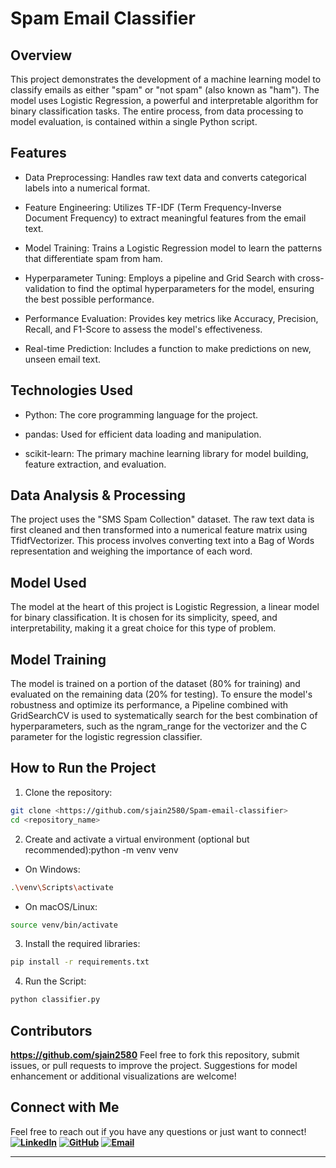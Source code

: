 # Spam Email Classifier

## Overview

This project demonstrates the development of a machine learning model to classify emails as either "spam" or "not spam" (also known as "ham"). The model uses Logistic Regression, a powerful and interpretable algorithm for binary classification tasks. The entire process, from data processing to model evaluation, is contained within a single Python script.

## Features

- Data Preprocessing: Handles raw text data and converts categorical labels into a numerical format.

- Feature Engineering: Utilizes TF-IDF (Term Frequency-Inverse Document Frequency) to extract meaningful features from the email text.

- Model Training: Trains a Logistic Regression model to learn the patterns that differentiate spam from ham.

- Hyperparameter Tuning: Employs a pipeline and Grid Search with cross-validation to find the optimal hyperparameters for the model, ensuring the best possible performance.

- Performance Evaluation: Provides key metrics like Accuracy, Precision, Recall, and F1-Score to assess the model's effectiveness.

- Real-time Prediction: Includes a function to make predictions on new, unseen email text.

## Technologies Used

- Python: The core programming language for the project.

- pandas: Used for efficient data loading and manipulation.

- scikit-learn: The primary machine learning library for model building, feature extraction, and evaluation.

## Data Analysis & Processing

The project uses the "SMS Spam Collection" dataset. The raw text data is first cleaned and then transformed into a numerical feature matrix using TfidfVectorizer. This process involves converting text into a Bag of Words representation and weighing the importance of each word.

## Model Used

The model at the heart of this project is Logistic Regression, a linear model for binary classification. It is chosen for its simplicity, speed, and interpretability, making it a great choice for this type of problem.

## Model Training

The model is trained on a portion of the dataset (80% for training) and evaluated on the remaining data (20% for testing). To ensure the model's robustness and optimize its performance, a Pipeline combined with GridSearchCV is used to systematically search for the best combination of hyperparameters, such as the ngram_range for the vectorizer and the C parameter for the logistic regression classifier.

## How to Run the Project

1. Clone the repository:

```bash
git clone <https://github.com/sjain2580/Spam-email-classifier>
cd <repository_name>
```

2. Create and activate a virtual environment (optional but recommended):python -m venv venv

- On Windows:
  
```bash
.\venv\Scripts\activate
```

- On macOS/Linux:

```bash
source venv/bin/activate
```

3. Install the required libraries:

```bash
pip install -r requirements.txt
```

4. Run the Script:

```bash
python classifier.py
```

## Contributors

**<https://github.com/sjain2580>**
Feel free to fork this repository, submit issues, or pull requests to improve the project. Suggestions for model enhancement or additional visualizations are welcome!

## Connect with Me

Feel free to reach out if you have any questions or just want to connect!
**[![LinkedIn](https://img.shields.io/badge/-LinkedIn-0A66C2?style=flat-square&logo=linkedin&logoColor=white)](https://www.linkedin.com/in/sjain04/)**
**[![GitHub](https://img.shields.io/badge/-GitHub-181717?style=flat-square&logo=github&logoColor=white)](https://github.com/sjain2580)**
**[![Email](https://img.shields.io/badge/-Email-D14836?style=flat-square&logo=gmail&logoColor=white)](mailto:sjain040395@gmail.com)**

---
